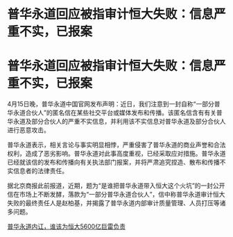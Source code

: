 # 普华永道回应被指审计恒大失败：信息严重不实，已报案

# 普华永道回应被指审计恒大失败：信息严重不实，已报案

4月15日晚，普华永道中国官网发布声明：近日，我们注意到一封自称“一部分普华永道合伙人”的匿名信在某些社交平台或媒体发布和传播。该匿名信含有有关普华永道及部分合伙人的严重不实信息，并利用该不实信息对普华永道及部分合伙人进行恶意攻击。

普华永道表示，相关言论与事实明显相悖，严重侵害了普华永道的商业声誉和合法权利，造成了恶劣影响。普华永道对此事高度重视，已经采取应对措施。普华永道已经就该信的发布和传播向有关执法部门报案，并将严肃追究捏造、散布和传播不实信息者的法律责任。

据北京商报此前报道，近期，题为“是谁把普华永道带入恒大这个火坑”的一封公开信在市场上不断发酵，落款为“一部分普华永道合伙人”，信中称普华永道审计恒大失败的最终责任人是赵柏基，并揭露了普华永道内部审计质量管理、人员打压等诸多问题。

[普华永道内讧，谁该为恒大5600亿巨雷负责 ](https://news.qq.com/rain/a/20240415A09XXQ00)

